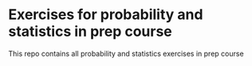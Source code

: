 # Exercises for probability and statistics in prep course
This repo contains all probability and statistics exercises in prep course
